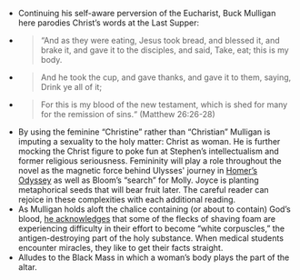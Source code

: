 - Continuing his self-aware perversion of the Eucharist, Buck Mulligan here parodies Christ’s words at the Last Supper:
- > “And as they were eating, Jesus took bread, and blessed it, and brake it, and gave it to the disciples, and said, Take, eat; this is my body.
- > And he took the cup, and gave thanks, and gave it to them, saying, Drink ye all of it;
- > For this is my blood of the new testament, which is shed for many for the remission of sins.“ (Matthew 26:26-28)
- By using the feminine “Christine” rather than “Christian” Mulligan is imputing a sexuality to the holy matter: Christ as woman. He is further mocking the Christ figure to poke fun at Stephen’s intellectualism and former religious seriousness. Femininity will play a role throughout the novel as the magnetic force behind Ulysses' journey in [Homer’s Odyssey](https://en.wikipedia.org/wiki/Odyssey) as well as Bloom’s “search” for Molly. Joyce is planting metaphorical seeds that will bear fruit later. The careful reader can rejoice in these complexities with each additional reading.
- As Mulligan holds aloft the chalice containing (or about to contain) God’s blood, [he acknowledges](http://cas.umt.edu/english/joyce/notes/010015whitecorpuscles.htm) that some of the flecks of shaving foam are experiencing difficulty in their effort to become “white corpuscles,” the antigen-destroying part of the holy substance. When medical students encounter miracles, they like to get their facts straight.
- Alludes to the Black Mass in which a woman’s body plays the part of the altar.